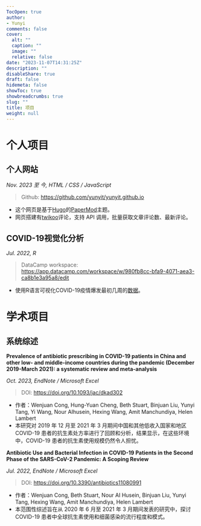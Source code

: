 ```yaml
---
TocOpen: true
author:
- Yunyi
comments: false
cover:
  alt: ""
  caption: ""
  image: ""
  relative: false
date: "2023-11-07T14:31:25Z"
description: ""
disableShare: true
draft: false
hidemeta: false
showToc: true
showbreadcrumbs: true
slug: ""
title: 项目
weight: null
---
```


# 个人项目

## 个人网站
*Nov. 2023 至 今, HTML / CSS / JavaScript*
> Github: https://github.com/yunyit/yunyit.github.io

* 这个网页是基于[Hugo](https://github.com/gohugoio/hugo)的[PaperMod](https://github.com/adityatelange/hugo-PaperMod)主题。
* 网页搭建有[twikoo](https://twikoo.js.org/en/intro.html)评论，支持 API 调用，批量获取文章评论数、最新评论。

## COVID-19视觉化分析
*Jul. 2022, R*
> DataCamp workspace: https://app.datacamp.com/workspace/w/980fb8cc-bfa9-4071-aea3-ca8b1e3a95a8/edit

* 使用R语言可视化COVID-19疫情爆发最初几周的[数据](https://github.com/RamiKrispin/coronavirus)。

# 学术项目
## 系统综述
**Prevalence of antibiotic prescribing in COVID-19 patients in China and other low- and middle-income countries during the pandemic (December 2019-March 2021): a systematic review and meta-analysis**

*Oct. 2023, EndNote / Microsoft Excel*
> DOI: https://doi.org/10.1093/jac/dkad302

* 作者：Wenjuan Cong, Hung-Yuan Cheng, Beth Stuart, Binjuan Liu, Yunyi Tang, Yi Wang, Nour AIhusein, Hexing Wang, Amit Manchundiya, Helen Lambert
* 本研究对 2019 年 12 月至 2021 年 3 月期间中国和其他低收入国家和地区 COVID-19 患者的抗生素处方率进行了回顾和分析，结果显示，在这些环境中，COVID-19 患者的抗生素使用规模仍然令人担忧。

**Antibiotic Use and Bacterial Infection in COVID-19 Patients in the Second Phase of the SARS-CoV-2 Pandemic: A Scoping Review**

*Jul. 2022, EndNote / Microsoft Excel*
> DOI: https://doi.org/10.3390/antibiotics11080991

* 作者：Wenjuan Cong, Beth Stuart, Nour AI Husein, Binjuan Liu, Yunyi Tang, Hexing Wang, Amit Manchundiya, Helen Lambert
* 本范围性综述旨在从 2020 年 6 月至 2021 年 3 月期间发表的研究中，探讨 COVID-19 患者中全球抗生素使用和细菌感染的流行程度和模式。